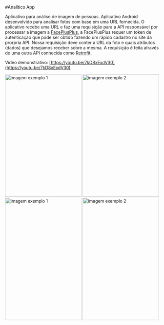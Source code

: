 
#Analítico App

Aplicativo para análise de imagem de pessoas. Aplicativo Android desenvolvido para analisar fotos com base em uma URL fornecida. O aplicativo recebe uma URL e faz uma requisição para a API responsável por processar a imagem a [FacePlusPlus](https://market.mashape.com/faceplusplus/faceplusplus-face-detection), a FacePlusPlus requer um token de autenticação que pode ser obtido fazendo um rápido cadastro no site da prorpria API. Nossa requisição deve conter a URL da foto e quais atributos (dados) que desejamos receber sobre a mesma. A requisição é feita através de uma outra API conhecida como [Retrofit](http://square.github.io/retrofit/).

Vídeo demonstrativo: [https://youtu.be/7kD8xExdV30](https://youtu.be/7kD8xExdV30)

<img src="1 - Analitico/app/src/main/res/example/app1.png" alt="imagem exemplo 1" width="250" height="400"/>
<img src="1 - Analitico/app/src/main/res/example/app2.png" alt="imagem exemplo 2" width="250" height="400"/>
<img src="1 - Analitico/app/src/main/res/example/app3.png" alt="imagem exemplo 1" width="250" height="400"/>
<img src="1 - Analitico/app/src/main/res/example/app4.png" alt="imagem exemplo 2" width="250" height="400"/>

